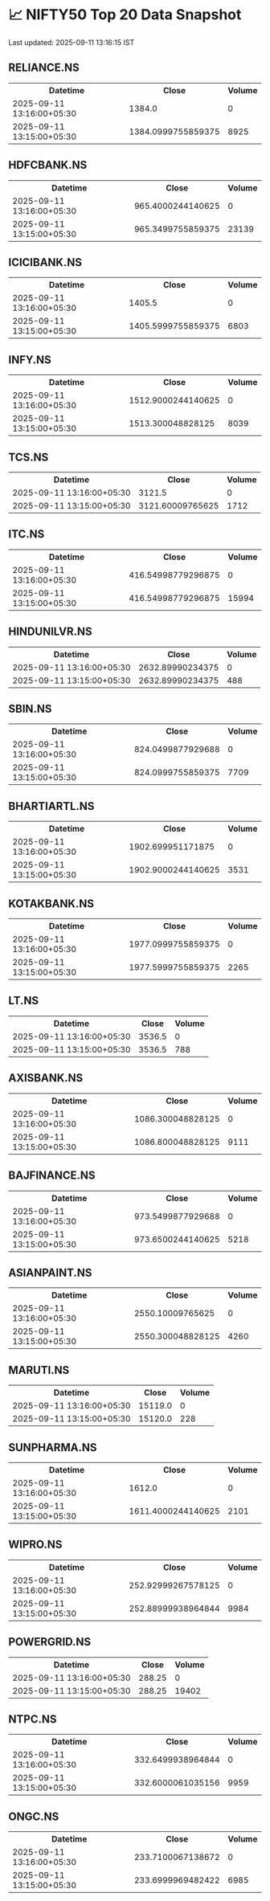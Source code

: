 # 📈 NIFTY50 Top 20 Data Snapshot

Last updated: 2025-09-11 13:16:15 IST

## RELIANCE.NS

<table>
  <tr><th>Datetime</th><th>Close</th><th>Volume</th></tr>
  <tr><td>2025-09-11 13:16:00+05:30</td><td>1384.0</td><td>0</td></tr>
  <tr><td>2025-09-11 13:15:00+05:30</td><td>1384.0999755859375</td><td>8925</td></tr>
</table>

## HDFCBANK.NS

<table>
  <tr><th>Datetime</th><th>Close</th><th>Volume</th></tr>
  <tr><td>2025-09-11 13:16:00+05:30</td><td>965.4000244140625</td><td>0</td></tr>
  <tr><td>2025-09-11 13:15:00+05:30</td><td>965.3499755859375</td><td>23139</td></tr>
</table>

## ICICIBANK.NS

<table>
  <tr><th>Datetime</th><th>Close</th><th>Volume</th></tr>
  <tr><td>2025-09-11 13:16:00+05:30</td><td>1405.5</td><td>0</td></tr>
  <tr><td>2025-09-11 13:15:00+05:30</td><td>1405.5999755859375</td><td>6803</td></tr>
</table>

## INFY.NS

<table>
  <tr><th>Datetime</th><th>Close</th><th>Volume</th></tr>
  <tr><td>2025-09-11 13:16:00+05:30</td><td>1512.9000244140625</td><td>0</td></tr>
  <tr><td>2025-09-11 13:15:00+05:30</td><td>1513.300048828125</td><td>8039</td></tr>
</table>

## TCS.NS

<table>
  <tr><th>Datetime</th><th>Close</th><th>Volume</th></tr>
  <tr><td>2025-09-11 13:16:00+05:30</td><td>3121.5</td><td>0</td></tr>
  <tr><td>2025-09-11 13:15:00+05:30</td><td>3121.60009765625</td><td>1712</td></tr>
</table>

## ITC.NS

<table>
  <tr><th>Datetime</th><th>Close</th><th>Volume</th></tr>
  <tr><td>2025-09-11 13:16:00+05:30</td><td>416.54998779296875</td><td>0</td></tr>
  <tr><td>2025-09-11 13:15:00+05:30</td><td>416.54998779296875</td><td>15994</td></tr>
</table>

## HINDUNILVR.NS

<table>
  <tr><th>Datetime</th><th>Close</th><th>Volume</th></tr>
  <tr><td>2025-09-11 13:16:00+05:30</td><td>2632.89990234375</td><td>0</td></tr>
  <tr><td>2025-09-11 13:15:00+05:30</td><td>2632.89990234375</td><td>488</td></tr>
</table>

## SBIN.NS

<table>
  <tr><th>Datetime</th><th>Close</th><th>Volume</th></tr>
  <tr><td>2025-09-11 13:16:00+05:30</td><td>824.0499877929688</td><td>0</td></tr>
  <tr><td>2025-09-11 13:15:00+05:30</td><td>824.0999755859375</td><td>7709</td></tr>
</table>

## BHARTIARTL.NS

<table>
  <tr><th>Datetime</th><th>Close</th><th>Volume</th></tr>
  <tr><td>2025-09-11 13:16:00+05:30</td><td>1902.699951171875</td><td>0</td></tr>
  <tr><td>2025-09-11 13:15:00+05:30</td><td>1902.9000244140625</td><td>3531</td></tr>
</table>

## KOTAKBANK.NS

<table>
  <tr><th>Datetime</th><th>Close</th><th>Volume</th></tr>
  <tr><td>2025-09-11 13:16:00+05:30</td><td>1977.0999755859375</td><td>0</td></tr>
  <tr><td>2025-09-11 13:15:00+05:30</td><td>1977.5999755859375</td><td>2265</td></tr>
</table>

## LT.NS

<table>
  <tr><th>Datetime</th><th>Close</th><th>Volume</th></tr>
  <tr><td>2025-09-11 13:16:00+05:30</td><td>3536.5</td><td>0</td></tr>
  <tr><td>2025-09-11 13:15:00+05:30</td><td>3536.5</td><td>788</td></tr>
</table>

## AXISBANK.NS

<table>
  <tr><th>Datetime</th><th>Close</th><th>Volume</th></tr>
  <tr><td>2025-09-11 13:16:00+05:30</td><td>1086.300048828125</td><td>0</td></tr>
  <tr><td>2025-09-11 13:15:00+05:30</td><td>1086.800048828125</td><td>9111</td></tr>
</table>

## BAJFINANCE.NS

<table>
  <tr><th>Datetime</th><th>Close</th><th>Volume</th></tr>
  <tr><td>2025-09-11 13:16:00+05:30</td><td>973.5499877929688</td><td>0</td></tr>
  <tr><td>2025-09-11 13:15:00+05:30</td><td>973.6500244140625</td><td>5218</td></tr>
</table>

## ASIANPAINT.NS

<table>
  <tr><th>Datetime</th><th>Close</th><th>Volume</th></tr>
  <tr><td>2025-09-11 13:16:00+05:30</td><td>2550.10009765625</td><td>0</td></tr>
  <tr><td>2025-09-11 13:15:00+05:30</td><td>2550.300048828125</td><td>4260</td></tr>
</table>

## MARUTI.NS

<table>
  <tr><th>Datetime</th><th>Close</th><th>Volume</th></tr>
  <tr><td>2025-09-11 13:16:00+05:30</td><td>15119.0</td><td>0</td></tr>
  <tr><td>2025-09-11 13:15:00+05:30</td><td>15120.0</td><td>228</td></tr>
</table>

## SUNPHARMA.NS

<table>
  <tr><th>Datetime</th><th>Close</th><th>Volume</th></tr>
  <tr><td>2025-09-11 13:16:00+05:30</td><td>1612.0</td><td>0</td></tr>
  <tr><td>2025-09-11 13:15:00+05:30</td><td>1611.4000244140625</td><td>2101</td></tr>
</table>

## WIPRO.NS

<table>
  <tr><th>Datetime</th><th>Close</th><th>Volume</th></tr>
  <tr><td>2025-09-11 13:16:00+05:30</td><td>252.92999267578125</td><td>0</td></tr>
  <tr><td>2025-09-11 13:15:00+05:30</td><td>252.88999938964844</td><td>9984</td></tr>
</table>

## POWERGRID.NS

<table>
  <tr><th>Datetime</th><th>Close</th><th>Volume</th></tr>
  <tr><td>2025-09-11 13:16:00+05:30</td><td>288.25</td><td>0</td></tr>
  <tr><td>2025-09-11 13:15:00+05:30</td><td>288.25</td><td>19402</td></tr>
</table>

## NTPC.NS

<table>
  <tr><th>Datetime</th><th>Close</th><th>Volume</th></tr>
  <tr><td>2025-09-11 13:16:00+05:30</td><td>332.6499938964844</td><td>0</td></tr>
  <tr><td>2025-09-11 13:15:00+05:30</td><td>332.6000061035156</td><td>9959</td></tr>
</table>

## ONGC.NS

<table>
  <tr><th>Datetime</th><th>Close</th><th>Volume</th></tr>
  <tr><td>2025-09-11 13:16:00+05:30</td><td>233.7100067138672</td><td>0</td></tr>
  <tr><td>2025-09-11 13:15:00+05:30</td><td>233.6999969482422</td><td>6985</td></tr>
</table>

